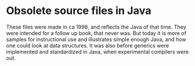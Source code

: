 # Obsolete source files in Java

These files were made in ca 1998, and reflects the Java of that time. They were intended for a follow up book,
that never was. But today it is more of samples for instructional use and illustrates simple enough Java, and
how one could look at data structures. It was also before generics were implemented and standardized in Java,
when experimental compilers were out.
